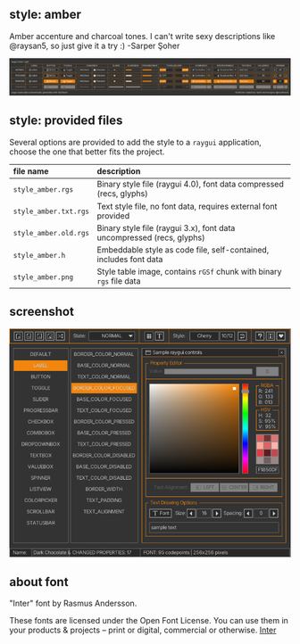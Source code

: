 ## style: amber

Amber accenture and charcoal tones. I can't write sexy descriptions like @raysan5, so just give it a try :) -Sarper Şoher

![amber style table](style_amber.png)

## style: provided files

Several options are provided to add the style to a `raygui` application, choose the one that better fits the project.

| file name | description |
| :-------- | :---------- |
| `style_amber.rgs` | Binary style file (raygui 4.0), font data compressed (recs, glyphs) |
| `style_amber.txt.rgs` | Text style file, no font data, requires external font provided |
| `style_amber.old.rgs` | Binary style file (raygui 3.x), font data uncompressed (recs, glyphs) |
| `style_amber.h` | Embeddable style as code file, self-contained, includes font data |
| `style_amber.png` | Style table image, contains `rGSf` chunk with binary `rgs` file data |

## screenshot

![amber style screen](screenshot.png)

## about font

"Inter" font by Rasmus Andersson.

These fonts are licensed under the Open Font License.
You can use them in your products & projects – print or digital, commercial or otherwise.
[Inter](https://fonts.google.com/specimen/Inter/about)